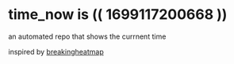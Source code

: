 # time_now is (( 1699117200668 ))

an automated repo that shows the currnent time

inspired by [breakingheatmap](https://github.com/breakingheatmap/breakingheatmap)